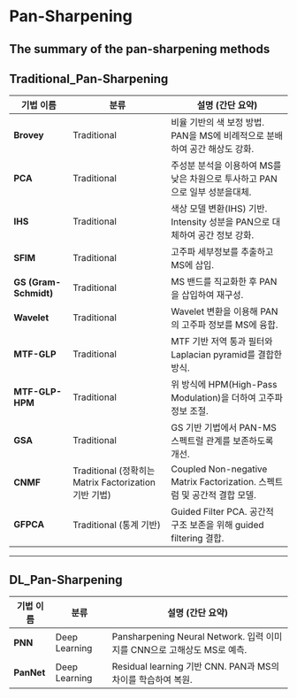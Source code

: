 # Pan-Sharpening
The summary of the pan-sharpening methods
---
## Traditional_Pan-Sharpening
| **기법 이름**             | **분류**                                        | **설명 (간단 요약)**                                               |
| --------------------- | --------------------------------------------- | ------------------------------------------------------------ |
| **Brovey**            | Traditional                                   | 비율 기반의 색 보정 방법. PAN을 MS에 비례적으로 분배하여 공간 해상도 강화.               |
| **PCA**               | Traditional                                   | 주성분 분석을 이용하여 MS를 낮은 차원으로 투사하고 PAN으로 일부 성분을대체.               |
| **IHS**               | Traditional                                   | 색상 모델 변환(IHS) 기반. Intensity 성분을 PAN으로 대체하여 공간 정보 강화.         |
| **SFIM**              | Traditional                                   | 고주파 세부정보를 추출하고 MS에 삽입.                                       |
| **GS (Gram-Schmidt)** | Traditional                                   | MS 밴드를 직교화한 후 PAN을 삽입하여 재구성.                                 |
| **Wavelet**           | Traditional                                   | Wavelet 변환을 이용해 PAN의 고주파 정보를 MS에 융합.                         |
| **MTF-GLP**           | Traditional                                   | MTF 기반 저역 통과 필터와 Laplacian pyramid를 결합한 방식.                  |
| **MTF-GLP-HPM**       | Traditional                                   | 위 방식에 HPM(High-Pass Modulation)을 더하여 고주파 정보 조절.              |
| **GSA**               | Traditional                                   | GS 기반 기법에서 PAN-MS 스펙트럴 관계를 보존하도록 개선.                         |
| **CNMF**              | Traditional (정확히는 Matrix Factorization 기반 기법) | Coupled Non-negative Matrix Factorization. 스펙트럼 및 공간적 결합 모델. |
| **GFPCA**             | Traditional (통계 기반)                           | Guided Filter PCA. 공간적 구조 보존을 위해 guided filtering 결합.        |



---
## DL_Pan-Sharpening
| **기법 이름**             | **분류**                                        | **설명 (간단 요약)**                                               |
| --------------------- | --------------------------------------------- | ------------------------------------------------------------ |
| **PNN**               | Deep Learning                                 | Pansharpening Neural Network. 입력 이미지를 CNN으로 고해상도 MS로 예측.     |
| **PanNet**            | Deep Learning                                 | Residual learning 기반 CNN. PAN과 MS의 차이를 학습하여 복원.              |